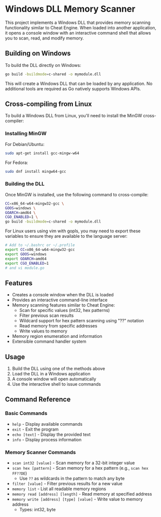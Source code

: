 # Windows DLL Memory Scanner

This project implements a Windows DLL that provides memory scanning functionality similar to Cheat Engine. When loaded into another application, it opens a console window with an interactive command shell that allows you to scan, read, and modify memory.

## Building on Windows

To build the DLL directly on Windows:

```bash
go build -buildmode=c-shared -o mymodule.dll
```

This will create a Windows DLL that can be loaded by any application. No additional tools are required as Go natively supports Windows APIs.

## Cross-compiling from Linux

To build a Windows DLL from Linux, you'll need to install the MinGW cross-compiler:

### Installing MinGW

For Debian/Ubuntu:
```bash
sudo apt-get install gcc-mingw-w64
```

For Fedora:
```bash
sudo dnf install mingw64-gcc
```

### Building the DLL

Once MinGW is installed, use the following command to cross-compile:

```bash
CC=x86_64-w64-mingw32-gcc \
GOOS=windows \
GOARCH=amd64 \
CGO_ENABLED=1 \
go build -buildmode=c-shared -o mymodule.dll
```

For Linux users using vim with gopls, you may need to export these variables to ensure they are available to the language server:

```bash
# Add to ~/.bashrc or ~/.profile
export CC=x86_64-w64-mingw32-gcc
export GOOS=windows
export GOARCH=amd64
export CGO_ENABLED=1
# and vi module.go
```

## Features

- Creates a console window when the DLL is loaded
- Provides an interactive command-line interface
- Memory scanning features similar to Cheat Engine:
  - Scan for specific values (int32, hex patterns)
  - Filter previous scan results
  - Wildcard support for hex pattern scanning using "??" notation
  - Read memory from specific addresses
  - Write values to memory
- Memory region enumeration and information
- Extensible command handler system

## Usage

1. Build the DLL using one of the methods above
2. Load the DLL in a Windows application
3. A console window will open automatically
4. Use the interactive shell to issue commands

## Command Reference

### Basic Commands
- `help` - Display available commands
- `exit` - Exit the program
- `echo [text]` - Display the provided text
- `info` - Display process information

### Memory Scanner Commands
- `scan int32 [value]` - Scan memory for a 32-bit integer value
- `scan hex [pattern]` - Scan memory for a hex pattern (e.g., `scan hex FF??DE`)
  - Use `??` as wildcards in the pattern to match any byte
- `filter [value]` - Filter previous results for a new value
- `memory list` - List all readable memory regions
- `memory read [address] [length]` - Read memory at specified address
- `memory write [address] [type] [value]` - Write value to memory address
  - Types: int32, byte
